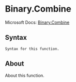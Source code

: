 # Binary.Combine

Microsoft Docs: [Binary.Combine](https://docs.microsoft.com/en-us/powerquery-m/binary-combine)

## Syntax

```
Syntax for this function.
```

## About

About this function.

